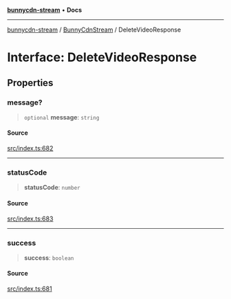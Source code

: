 [**bunnycdn-stream**](../../../README.md) • **Docs**

***

[bunnycdn-stream](../../../globals.md) / [BunnyCdnStream](../README.md) / DeleteVideoResponse

# Interface: DeleteVideoResponse

## Properties

### message?

> `optional` **message**: `string`

#### Source

[src/index.ts:682](https://github.com/dan-online/bunnycdn-stream/blob/1f8579d/src/index.ts#L682)

***

### statusCode

> **statusCode**: `number`

#### Source

[src/index.ts:683](https://github.com/dan-online/bunnycdn-stream/blob/1f8579d/src/index.ts#L683)

***

### success

> **success**: `boolean`

#### Source

[src/index.ts:681](https://github.com/dan-online/bunnycdn-stream/blob/1f8579d/src/index.ts#L681)
